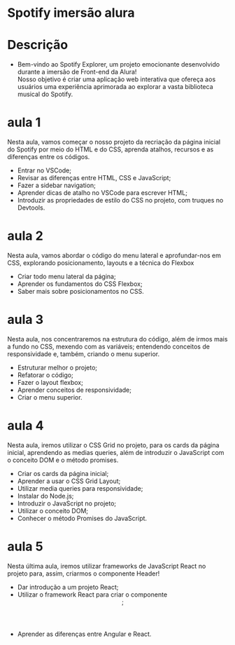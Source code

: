 # Spotify imersão alura 
# Descrição 
* Bem-vindo ao Spotify Explorer, um projeto emocionante desenvolvido durante a imersão de Front-end da Alura!<BR>
Nosso objetivo é criar uma aplicação web interativa que ofereça aos usuários uma experiência aprimorada ao explorar a vasta biblioteca musical do Spotify.

# aula 1 
Nesta aula, vamos começar o nosso projeto da recriação da página inicial do Spotify por meio do HTML e do CSS, aprenda atalhos, recursos e as diferenças entre os códigos.
* Entrar no VSCode;
* Revisar as diferenças entre HTML, CSS e JavaScript;
* Fazer a sidebar navigation;
* Aprender dicas de atalho no VSCode para escrever HTML;
* Introduzir as propriedades de estilo do CSS no projeto, com truques no Devtools.

# aula 2
Nesta aula, vamos abordar o código do menu lateral e aprofundar-nos em CSS, explorando posicionamento, layouts e a técnica do Flexbox
* Criar todo menu lateral da página;
* Aprender os fundamentos do CSS Flexbox;
* Saber mais sobre posicionamentos no CSS.
  
# aula 3
Nesta aula, nos concentraremos na estrutura do código, além de irmos mais a fundo no CSS, mexendo com as variáveis; entendendo conceitos de responsividade e, também, criando o menu superior.
* Estruturar melhor o projeto;
* Refatorar o código;
* Fazer o layout flexbox;
* Aprender conceitos de responsividade;
* Criar o menu superior.

# aula 4
  Nesta aula, iremos utilizar o CSS Grid no projeto, para os cards da página inicial, aprendendo as medias queries, além de introduzir o JavaScript com o conceito DOM e o método promises.
* Criar os cards da página inicial;
* Aprender a usar o CSS Grid Layout;
* Utilizar media queries para responsividade;
* Instalar do Node.js;
* Introduzir o JavaScript no projeto;
* Utilizar o conceito DOM;
* Conhecer o método Promises do JavaScript.
  
# aula 5
Nesta última aula, iremos utilizar frameworks de JavaScript React no projeto para, assim, criarmos o componente Header!
* Dar introdução a um projeto React;
* Utilizar o framework React para criar o componente <Header>;
* Aprender as diferenças entre Angular e React.
